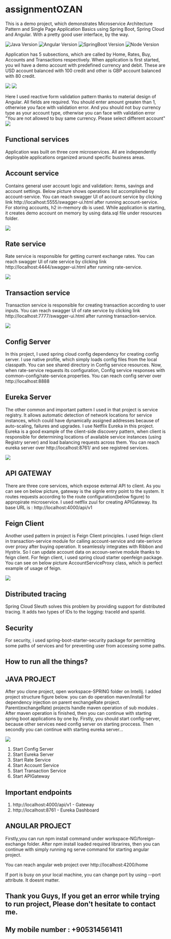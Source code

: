 # assignmentOZAN

> 
This is a demo project, which demonstrates Microservice Architecture Pattern and Single Page Application Basics  using Spring Boot, Spring Cloud and Angular.
With a pretty good user interface, by the way.

![Java Version](https://img.shields.io/badge/Java-1.8-brightgreen)
![Angular Version](https://img.shields.io/badge/Angular-7.2.16-red)
![SpringBoot Version](https://img.shields.io/badge/SpringBoot-2.0.3-blue)
![Node Version](https://img.shields.io/badge/Node-8.1.14-orange)


Application has 5 subsections, which are called by Home, Rates, Buy, Accounts and Transactions respectively. When application is first started, 
you wil have a demo account with predefined currency and debit. These are USD account balanced with 100 credit and other is GBP account balanced with 80 credit.

![](UI2.png)
![](U3.png)

Here I used reactive form validation pattern thanks to material design of Angular. All fields are required. You should enter amount greaten than 1, otherwise you face with validation error. And you should not buy currency type as your account type, otherwise you can face with validation error "You are not allowed to buy same currency. Please select different account"
![](UI1.png)


## Functional services

Application was built on three core microservices. All are independently deployable applications organized around specific business areas.

## Account service
Contains general user account logic and validation: items, savings and account settings. Below picture shows operations list accomplished by account-service. You can reach swagger UI of account service by clicking link http://localhost:5555/swagger-ui.html after running account-service. For storing accounts, h2 in-memory db is used. While application is starting, it creates demo account on memory by using data.sql file under resources folder.

![](account-swagger.png)

## Rate service
Rate service is responsible for getting current exchange rates. You can reach swagger UI of rate service by clicking link http://localhost:4444/swagger-ui.html after running rate-service.

![](rate-swagger.png)

## Transaction service
Transaction service is responsible for creating transaction according to user inputs. You can reach swagger UI of rate service by clicking link http://localhost:7777/swagger-ui.html after running transaction-service.

![](transaction-swagger.png)

## Config Server
In this project, I used spring cloud config dependency for creating config server. I use native profile, which simply loads config files from the local classpath. You can see shared directory in Config service resources. Now, when rate-service requests its configuration, Config service responses with common-config/rate-service.properties. You can reach config server over http://localhost:8888

## Eureka Server

The other common and important pattern I used in that project is service registry. It allows automatic detection of network locations for service instances, which could have dynamically assigned addresses because of auto-scaling, failures and upgrades. I use Netflix Eureka in this project. Eureka is a good example of the client-side discovery pattern, when client is responsible for determining locations of available service instances (using Registry server) and load balancing requests across them. You can reach eureka server over http://localhost:8761/ and see registred services.


![](eureka-UI.png)

## API GATEWAY

There are three core services, which expose external API to client. As you can see on below picture, gateway is the signle entry point to the system. It routes requests according to the route configuration(below figure) to appropirate microservice. I used netflix zuul for creating APIGateway. Its base URL is : http://localhost:4000/api/v1

## Feign Client

Another used pattern in project is Feign Client principles. I used feign client in transaction-service module for calling account-service and rate-serivce over proxy after buying operation. It seamlessly integrates with Ribbon and Hystrix. So I can update account data on accoun-serive module thanks to feign client. For feign client, i used spring cloud starter openfeign package. You can see on below picture AccountServiceProxy class, which is perfect example of usage of feign.


![](feignClient-UI.png)

## Distributed tracing

Spring Cloud Sleuth solves this problem by providing support for distributed tracing. It adds two types of IDs to the logging: traceId and spanId. 

## Security
For security, i used spring-boot-starter-security package for permitting some paths of services and for preventing user from accessing some paths.

## How to run all the things?

## JAVA PROJECT

After you clone project, open workspace-SPRING folder on Intellij. I added project structure figure below. you can do operation maven/install for dependency injection on parent exchangeRate project. Parent(exchangeRate) projects handle maven operation of sub modules . After maven operation is finished, then you can continue with starting spring boot applications by one by. Firstly, you should  start config-server, because other services need config server on starting proccess. Then secondly you can continue with starting eureka server...

![](root-UI.png)

1. Start Config Server
2. Start Eureka Server
3. Start Rate Service
4. Start Account Service
5. Start Transaction Service
6. Start APIGateway

## Important endpoints
1. http://localhost:4000/api/v1 - Gateway
2. http://localhost:8761 - Eureka Dashboard

## ANGULAR PROJECT
 Firstly,you can run npm install command under workspace-NG/foreign-exchange folder. After npm install loaded required librarires, then you can continue with simply running ng serve command for starting  angular project. 
 
 You can reach angular web project over http://localhost:4200/home
 
 If port is busy on your local machine, you can change port by using --port attribute. It doesnt matter.
 
 ##  Thank you Guys, If you get an error while trying to run project, Please don't hesitate to contact me.
 ##  My mobile number : +905314561411
